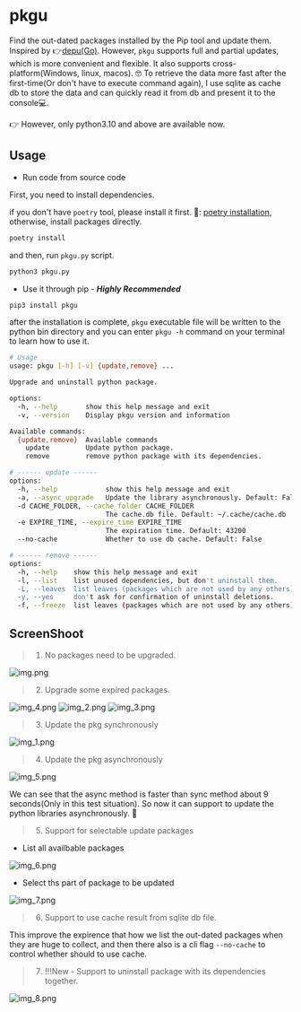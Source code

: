 # pkgu

Find the out-dated packages installed by the Pip tool and update them. Inspired by 👉[depu(Go)](https://github.com/kevwan/depu).
However, `pkgu` supports full and partial updates, which is more convenient and flexible. It also supports cross-platform(Windows, linux, macos). 🤓 To retrieve the data more fast after the first-time(Or don't have to execute command again), I use sqlite as cache db to store the data and can quickly read it from db and present it to the console💻.

👉 However, only python3.10 and above are available now.

## Usage

- Run code from source code

First, you need to install dependencies.

if you don't have `poetry` tool, please install it first. 🔗: [poetry installation](https://python-poetry.org/docs/#installation), otherwise, install packages directly.

```bash
poetry install
```

and then, run `pkgu.py` script.

```bash
python3 pkgu.py
```

- Use it through pip - ***Highly Recommended***

```bash
pip3 install pkgu
```

after the installation is complete, `pkgu` executable file will be written to the python bin directory and you can enter `pkgu -h` command on your terminal to learn how to use it.

```bash
# Usage
usage: pkgu [-h] [-v] {update,remove} ...

Upgrade and uninstall python package.

options:
  -h, --help       show this help message and exit
  -v, --version    Display pkgu version and information

Available commands:
  {update,remove}  Available commands
    update         Update python package.
    remove         remove python package with its dependencies.

# ------ update ------
options:
  -h, --help            show this help message and exit
  -a, --async_upgrade   Update the library asynchronously. Default: False
  -d CACHE_FOLDER, --cache_folder CACHE_FOLDER
                        The cache.db file. Default: ~/.cache/cache.db
  -e EXPIRE_TIME, --expire_time EXPIRE_TIME
                        The expiration time. Default: 43200
  --no-cache            Whether to use db cache. Default: False

# ------ remove ------
options:
  -h, --help    show this help message and exit
  -l, --list    list unused dependencies, but don't uninstall them.
  -L, --leaves  list leaves (packages which are not used by any others).
  -y, --yes     don't ask for confirmation of uninstall deletions.
  -f, --freeze  list leaves (packages which are not used by any others) in requirements.txt format
```

## ScreenShoot

> 1. No packages need to be upgraded.

![img.png](https://raw.githubusercontent.com/Abeautifulsnow/pkgu/main/screenshoot/img.png)

> 2. Upgrade some expired packages.

![img_4.png](https://raw.githubusercontent.com/Abeautifulsnow/pkgu/main/screenshoot/img_4.png)
![img_2.png](https://raw.githubusercontent.com/Abeautifulsnow/pkgu/main/screenshoot/img_2.png)
![img_3.png](https://raw.githubusercontent.com/Abeautifulsnow/pkgu/main/screenshoot/img_3.png)

> 3. Update the pkg synchronously

![img_1.png](https://raw.githubusercontent.com/Abeautifulsnow/pkgu/main/screenshoot/img_1.png)

> 4. Update the pkg asynchronously

![img_5.png](https://raw.githubusercontent.com/Abeautifulsnow/pkgu/main/screenshoot/img_5.png)

We can see that the async method is faster than sync method about 9 seconds(Only in this test situation).
So now it can support to update the python libraries asynchronously. 🥳

> 5. Support for selectable update packages

- List all availbable packages

![img_6.png](https://raw.githubusercontent.com/Abeautifulsnow/pkgu/main/screenshoot/img_6.png)

- Select ths part of package to be updated

![img_7.png](https://raw.githubusercontent.com/Abeautifulsnow/pkgu/main/screenshoot/img_7.png)

> 6. Support to use cache result from sqlite db file.

This improve the expirence that how we list the out-dated packages when they are huge to collect, and then there also is a cli flag `--no-cache` to control whether should to use cache.

> 7. !!!New - Support to uninstall package with its dependencies together.

![img_8.png](https://raw.githubusercontent.com/Abeautifulsnow/pkgu/main/screenshoot/img_8.png)
